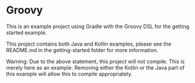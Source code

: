 # Groovy

This is an example project using Gradle with the Groovy DSL for the getting started example.

This project contains both Java and Kotlin examples, please see the README.md in the getting-started folder for
more information.

Warning: Due to the above statement, this project will not compile. This is merely here as an example.
Removing either the Kotlin or the Java part of this example will allow this to compile appropriately.

